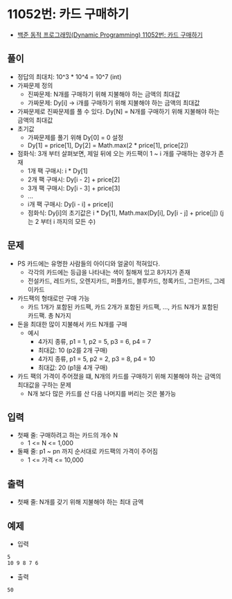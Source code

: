 # 11052번: 카드 구매하기
- [백준 동적 프로그래밍(Dynamic Programming) 11052번: 카드 구매하기](https://www.acmicpc.net/problem/11052)

## 풀이
- 정답의 최대치: 10^3 * 10^4 = 10^7 (int)
- 가짜문제 정의
  - 진짜문제: N개를 구매하기 위해 지불해야 하는 금액의 최대값
  - 가짜문제: Dy[i] -> i개를 구매하기 위해 지불해야 하는 금액의 최대값
- 가짜문제로 진짜문제를 풀 수 있다. Dy[N] = N개를 구매하기 위해 지불해야 하는 금액의 최대값
- 초기값
  - 가짜문제를 풀기 위해 Dy[0] = 0 설정
  - Dy[1] = price[1], Dy[2] = Math.max(2 * price[1], price[2])
- 점화식: 3개 부터 살펴보면, 제일 뒤에 오는 카드팩이 1 ~ i 개를 구매하는 경우가 존재
  - 1개 팩 구매시: i * Dy[1]
  - 2개 팩 구매시: Dy[i - 2] + price[2]
  - 3개 팩 구매시: Dy[i - 3] + price[3]
  - ...
  - i개 팩 구매시: Dy[i - i] + price[i]
  - 점화식: Dy[i]의 초기값은 i * Dy[1], Math.max(Dy[i], Dy[i - j] + price[j]) (j는 2 부터 i 까지의 모든 수)

## 문제
- PS 카드에는 유명한 사람들의 아이디와 얼굴이 적혀있다.
  - 각각의 카드에는 등급을 나타내는 색이 칠해져 있고 8가지가 존재
  - 전설카드, 레드카드, 오렌지카드, 퍼플카드, 블루카드, 청록카드, 그린카드, 그레이카드
- 카드팩의 형태로만 구매 가능
  - 카드 1개가 포함된 카드팩, 카드 2개가 포함된 카드팩, ..., 카드 N개가 포함된 카드팩. 총 N가지
- 돈을 최대한 많이 지불해서 카드 N개를 구매
  - 예시
    - 4가지 종류, p1 = 1, p2 = 5, p3 = 6, p4 = 7
    - 최대값: 10 (p2를 2개 구매)
    - 4가지 종류, p1 = 5, p2 = 2, p3 = 8, p4 = 10
    - 최대값: 20 (p1을 4개 구매)
- 카드 팩의 가격이 주어졌을 떄, N개의 카드를 구매하기 위해 지불해야 하는 금액의 최대값을 구하는 문제
  - N개 보다 많은 카드를 산 다음 나머지를 버리는 것은 불가능

## 입력
- 첫째 줄: 구매하려고 하는 카드의 개수 N
  - 1 <= N <= 1,000
- 둘째 줄: p1 ~ pn 까지 순서대로 카드팩의 가격이 주어짐
  - 1 <= 가격 <= 10,000

## 출력
- 첫째 줄: N개를 갖기 위해 지불해야 하는 최대 금액

## 예제
- 입력
```text
5
10 9 8 7 6
```
- 출력
```text
50
```